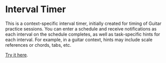 # Interval Timer

This is a context-specific interval timer, initially created for timing of
Guitar practice sessions. You can enter a schedule and receive notifications as
each interval on the schedule completes, as well as task-specific hints for each
interval. For example, in a guitar context, hints may include scale references
or chords,  tabs, etc.

[Try it here](https://robertlitzke.github.io/interval-timer/).
